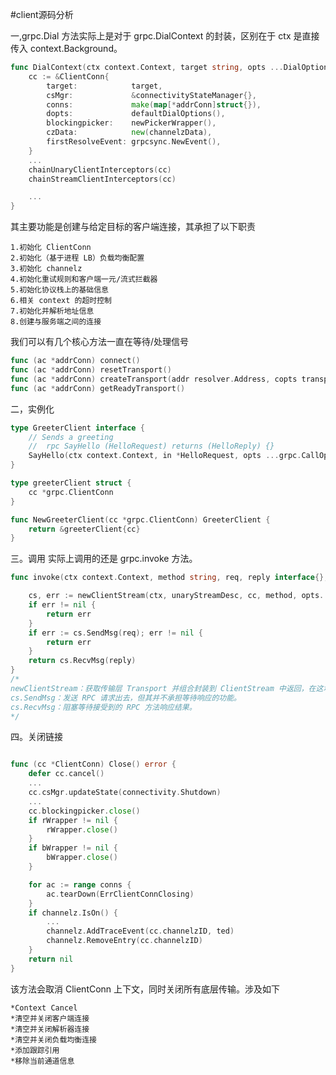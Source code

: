 #client源码分析

一,grpc.Dial 方法实际上是对于 grpc.DialContext 的封装，区别在于 ctx 是直接传入 context.Background。

```go
func DialContext(ctx context.Context, target string, opts ...DialOption) (conn *ClientConn, err error) {
    cc := &ClientConn{
        target:            target,
        csMgr:             &connectivityStateManager{},
        conns:             make(map[*addrConn]struct{}),
        dopts:             defaultDialOptions(),
        blockingpicker:    newPickerWrapper(),
        czData:            new(channelzData),
        firstResolveEvent: grpcsync.NewEvent(),
    }
    ...
    chainUnaryClientInterceptors(cc)
    chainStreamClientInterceptors(cc)

    ...
}
```

其主要功能是创建与给定目标的客户端连接，其承担了以下职责

    1.初始化 ClientConn
    2.初始化（基于进程 LB）负载均衡配置
    3.初始化 channelz
    4.初始化重试规则和客户端一元/流式拦截器
    5.初始化协议栈上的基础信息
    6.相关 context 的超时控制
    7.初始化并解析地址信息
    8.创建与服务端之间的连接

我们可以有几个核心方法一直在等待/处理信号
```go
func (ac *addrConn) connect()
func (ac *addrConn) resetTransport()
func (ac *addrConn) createTransport(addr resolver.Address, copts transport.ConnectOptions, connectDeadline time.Time)
func (ac *addrConn) getReadyTransport()
```

二，实例化
```go
type GreeterClient interface {
	// Sends a greeting
	//  rpc SayHello (HelloRequest) returns (HelloReply) {}
	SayHello(ctx context.Context, in *HelloRequest, opts ...grpc.CallOption) (*HelloReply, error)
}

type greeterClient struct {
	cc *grpc.ClientConn
}

func NewGreeterClient(cc *grpc.ClientConn) GreeterClient {
	return &greeterClient{cc}
}
```
三。调用
	实际上调用的还是 grpc.invoke 方法。

```go
func invoke(ctx context.Context, method string, req, reply interface{}, cc *ClientConn, opts ...CallOption) error {

	cs, err := newClientStream(ctx, unaryStreamDesc, cc, method, opts...)
	if err != nil {
		return err
	}
	if err := cs.SendMsg(req); err != nil {
		return err
	}
	return cs.RecvMsg(reply)
}
/*
newClientStream：获取传输层 Transport 并组合封装到 ClientStream 中返回，在这块会涉及负载均衡、超时控制、 Encoding、 Stream 的动作，与服务端基本一致的行为。
cs.SendMsg：发送 RPC 请求出去，但其并不承担等待响应的功能。
cs.RecvMsg：阻塞等待接受到的 RPC 方法响应结果。
*/
```
四。关闭链接
```go

func (cc *ClientConn) Close() error {
    defer cc.cancel()
    ...
    cc.csMgr.updateState(connectivity.Shutdown)
    ...
    cc.blockingpicker.close()
    if rWrapper != nil {
        rWrapper.close()
    }
    if bWrapper != nil {
        bWrapper.close()
    }

    for ac := range conns {
        ac.tearDown(ErrClientConnClosing)
    }
    if channelz.IsOn() {
        ...
        channelz.AddTraceEvent(cc.channelzID, ted)
        channelz.RemoveEntry(cc.channelzID)
    }
    return nil
}


```
该方法会取消 ClientConn 上下文，同时关闭所有底层传输。涉及如下

	*Context Cancel
	*清空并关闭客户端连接
	*清空并关闭解析器连接
	*清空并关闭负载均衡连接
	*添加跟踪引用
	*移除当前通道信息